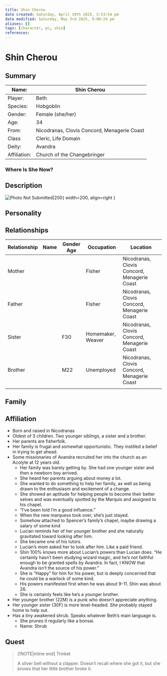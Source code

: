 ```yaml
---
title: Shin Cherou
date created: Saturday, April 19th 2025, 5:53:54 pm
date modified: Saturday, May 3rd 2025, 9:00:24 pm
aliases: []
tags: [character, pc, shin]
references: 
---
```


# Shin Cherou

## Summary

| Name:        | Shin Cherou                                 |
| ------------ | ------------------------------------------- |
| Player:      | Beth                                        |
| Species:     | Hobgoblin                                   |
| Gender:      | Female (she/her)                            |
| Age:         | 34                                          |
| From:        | Nicodranas, Clovis Concord, Menagerie Coast |
| Class        | Cleric, Life Domain                         |
| Deity:       | Avandra                                     |
| Affiliation: | Church of the Changebringer                 |

### Where Is She Now?

## Description

![Photo Not Submitted|200](../assets/images/shin-cherou.png){ width=200, align=right }

## Personality

## Relationships

| Relationship | Name | Gender Age | Occupation        | Location                                    |
| ------------ | ---- | ---------- | ----------------- | ------------------------------------------- |
| Mother       |      |            | Fisher            | Nicodranas, Clovis Concord, Menagerie Coast |
| Father       |      |            | Fisher            | Nicodranas, Clovis Concord, Menagerie Coast |
| Sister       |      | F30        | Homemaker, Weaver | Nicodranas, Clovis Concord, Menagerie Coast |
| Brother      |      | M22        | Unemployed        | Nicodranas, Clovis Concord, Menagerie Coast |
|              |      |            |                   |                                             |

## Family

## Affiliation

- Born and raised in Nicodranas
- Oldest of 3 children. Two younger siblings, a sister and a brother.
- Her parents are fisherfolk.
- Her family is frugal and somewhat opportunistic. They instilled a belief in trying to get ahead.
- Some missionaries of Avandra recruited her into the church as an Acolyte at 12 years old.
	- Her family was barely getting by. She had one younger sister and then a newborn boy arrived.
	- She heard her parents arguing about money a lot.
	- She wanted to do something to help her family, as well as being drawn to the enthusiasm and excitement of a change.
	- She showed an aptitude for helping people to become their better selves and was eventually spotted by the Marquis and assigned to his chapel.
	- “I’ve been told I’m a good influence.”
	- When the new marquess took over, she’s just stayed.
	- Somehow attached to Spencer’s family’s chapel, maybe drawing a salary of some kind
	- Lucian reminds her of her younger brother and she naturally gravitated toward looking after him.
	- She became one of his tutors.
	- Lucian’s mom asked her to look after him. Like a paid friend.
	- Shin 100% knows more about Lucian’s powers than Lucian does. “He certainly hasn’t been studying wizard magic, and he’s not faithful enough to be granted spells by Avandra. In fact, I KNOW that Avandra isn’t the source of his power.”
	- She is “Happy” for him for his power, but is deeply concerned that he could be a warlock of some kind.
	- His powers manifested first when he was about 9-11. Shin was about 26.
	- She is certainly feels like he’s a younger brother.
- Her younger brother (22M) is a punk who doesn’t appreciate anything.
- Her younger sister (30F) is more level-headed. She probably stayed home to help out.
- Has a tiny awakened shrub. Speaks whatever Beth’s main language is.
	- She prunes it regularly like a bonsai.
	- Name: Shrub

## Quest

> [!NOTE|inline end] Trinket
>
> A silver bell without a clapper. Doesn’t recall where she got it, but she knows that her little brother broke it.
